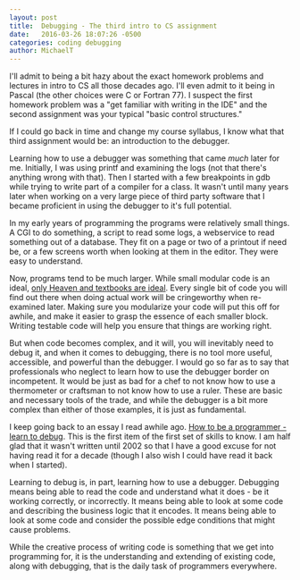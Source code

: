 ```yaml
---
layout: post
title:  Debugging - The third intro to CS assignment
date:   2016-03-26 18:07:26 -0500
categories: coding debugging
author:	MichaelT
---
```


I'll admit to being a bit hazy about the exact homework problems and lectures in intro to CS all those decades ago.  I'll even admit to it being in Pascal (the other choices were C or Fortran 77).  I suspect the first homework problem was a "get familiar with writing in the IDE" and the second assignment was your typical "basic control structures."

If I could go back in time and change my course syllabus, I know what that third assignment would be: an introduction to the debugger.

Learning how to use a debugger was something that came *much* later for me. Initially, I was using printf and examining the logs (not that there's anything wrong with that). Then I started with a few breakpoints in gdb while trying to write part of a compiler for a class. It wasn't until many years later when working on a very large piece of third party software that I became proficient in using the debugger to it's full potential.

In my early years of programming the programs were relatively small things. A CGI to do something, a script to read some logs, a webservice to read something out of a database. They fit on a page or two of a printout if need be, or a few screens worth when looking at them in the editor. They were easy to understand.

Now, programs tend to be much larger. While small modular code is an ideal, [only Heaven and textbooks are ideal](http://www.scientificamerican.com/article/john-updike-poem-1969/). Every single bit of code you will find out there when doing actual work will be cringeworthy when re-examined later. Making sure you modularize your code will put this off for awhile, and make it easier to grasp the essence of each smaller block.  Writing testable code will help you ensure that things are working right.

But when code becomes complex, and it will, you will inevitably need to debug it, and when it comes to debugging, there is no tool more useful, accessible, and powerful than the debugger. I would go so far as to say that professionals who neglect to learn how to use the debugger border on incompetent. It would be just as bad for a chef to not know how to use a thermometer or craftsman to not know how to use a ruler. These are basic and necessary tools of the trade, and while the debugger is a bit more complex than either of those examples, it is just as fundamental.

I keep going back to an essay I read awhile ago.  [How to be a programmer - learn to debug](https://github.com/braydie/HowToBeAProgrammer/blob/master/en/1-Beginner/Personal-Skills/01-Learn%20To%20Debug.md).  This is the first item of the first set of skills to know. I am half glad that it wasn't written until 2002 so that I have a good excuse for not having read it for a decade (though I also wish I could have read it back when I started).

Learning to debug is, in part, learning how to use a debugger. Debugging means being able to read the code and understand what it does - be it working correctly, or incorrectly. It means being able to look at some code and describing the business logic that it encodes. It means being able to look at some code and consider the possible edge conditions that might cause problems.

While the creative process of writing code is something that we get into programming for, it is the understanding and extending of existing code, along with debugging, that is the daily task of programmers everywhere.
